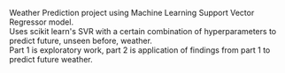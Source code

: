 Weather Prediction project using Machine Learning Support Vector Regressor model.  
Uses scikit learn's SVR with a certain combination of hyperparameters to predict future, unseen before, weather.  
Part 1 is exploratory work, part 2 is application of findings from part 1 to predict future weather.  
